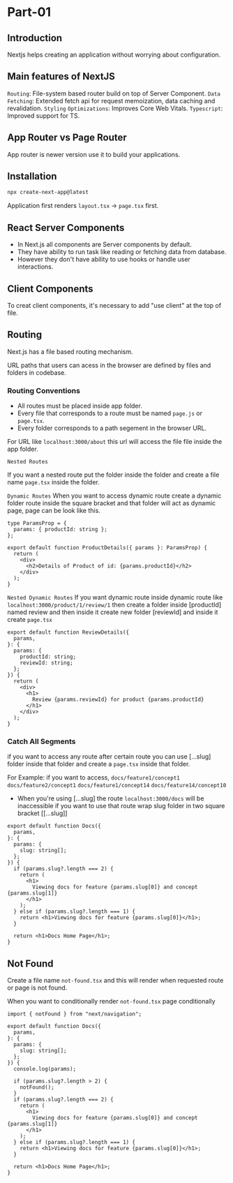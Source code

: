 # Part-01

## Introduction

Nextjs helps creating an application without worrying about configuration.

## Main features of NextJS

`Routing`: File-system based router build on top of Server Component.
`Data Fetching`: Extended fetch api for request memoization, data caching and revalidation.
`Styling`
`Optimizations`: Improves Core Web Vitals.
`Typescript`: Improved support for TS.

## App Router vs Page Router

App router is newer version use it to build your applications.

## Installation

```bash
npx create-next-app@latest
```

Application first renders `layout.tsx` -> `page.tsx` first.

## React Server Components

- In Next.js all components are Server components by default.
- They have ability to run task like reading or fetching data from database.
- However they don't have ability to use hooks or handle user interactions.

## Client Components

To creat client components, it's necessary to add "use client" at the top of file.

## Routing

Next.js has a file based routing mechanism.

URL paths that users can acess in the browser are defined by files and folders in codebase.

### Routing Conventions

- All routes must be placed inside app folder.
- Every file that corresponds to a route must be named `page.js` or `page.tsx`.
- Every folder corresponds to a path segement in the browser URL.

For URL like `localhost:3000/about` this url will access the file file inside the app folder.

`Nested Routes`

If you want a nested route put the folder inside the folder and create a file name `page.tsx` inside the folder.

`Dynamic Routes`
When you want to access dynamic route create a dynamic folder route inside the square bracket and that folder will act as dynamic page, page can be look like this.

```tsx
type ParamsProp = {
  params: { productId: string };
};

export default function ProductDetails({ params }: ParamsProp) {
  return (
    <div>
      <h2>Details of Product of id: {params.productId}</h2>
    </div>
  );
}
```

`Nested Dynamic Routes`
If you want dynamic route inside dynamic route like `localhost:3000/product/1/review/1`
then create a folder inside [productId] named review and then inside it create new folder [reviewId] and inside it create `page.tsx`

```tsx
export default function ReviewDetails({
  params,
}: {
  params: {
    productId: string;
    reviewId: string;
  };
}) {
  return (
    <div>
      <h1>
        Review {params.reviewId} for product {params.productId}
      </h1>
    </div>
  );
}
```

### Catch All Segments

if you want to access any route after certain route you can use [...slug] folder inside that folder and create a `page.tsx` inside that folder.

For Example: if you want to access,
`docs/feature1/concept1`
`docs/feature2/concept1`
`docs/feature1/concept14`
`docs/feature14/concept10`

- When you're using [...slug] the route `localhost:3000/docs` will be inaccessible if you want to use that route wrap slug folder in two square bracket [[...slug]]

```tsx
export default function Docs({
  params,
}: {
  params: {
    slug: string[];
  };
}) {
  if (params.slug?.length === 2) {
    return (
      <h1>
        Viewing docs for feature {params.slug[0]} and concept {params.slug[1]}
      </h1>
    );
  } else if (params.slug?.length === 1) {
    return <h1>Viewing docs for feature {params.slug[0]}</h1>;
  }

  return <h1>Docs Home Page</h1>;
}
```

## Not Found

Create a file name `not-found.tsx` and this will render when requested route or page is not found.

When you want to conditionally render `not-found.tsx` page conditionally

```tsx
import { notFound } from "next/navigation";

export default function Docs({
  params,
}: {
  params: {
    slug: string[];
  };
}) {
  console.log(params);

  if (params.slug?.length > 2) {
    notFound();
  }
  if (params.slug?.length === 2) {
    return (
      <h1>
        Viewing docs for feature {params.slug[0]} and concept {params.slug[1]}
      </h1>
    );
  } else if (params.slug?.length === 1) {
    return <h1>Viewing docs for feature {params.slug[0]}</h1>;
  }

  return <h1>Docs Home Page</h1>;
}
```
